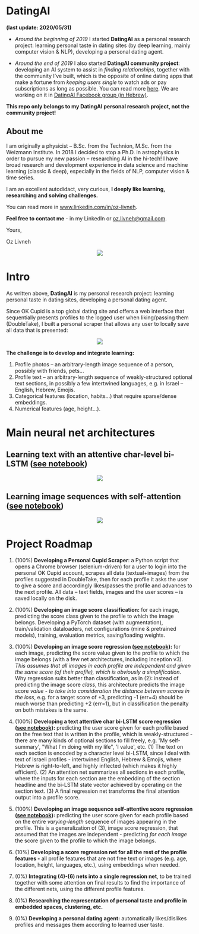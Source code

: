 # DatingAI
**(last update: 2020/05/31)**

* *Around the beginning of 2019* I started **DatingAI** as a personal research project: learning personal taste in dating sites (by deep learning, mainly computer vision & NLP), developing a personal dating agent.

* *Around the end of 2019* I also started **DatingAI community project**: developing an AI system to assist in *finding relationships*, together with the community I’ve built, which is the opposite of online dating apps that make a fortune from *keeping users single* to watch ads or pay subscriptions as long as possible. You can read more [here](https://ozzisphere.wordpress.com/2019/09/29/datingai-the-community-matchmaking-phase/). We are working on it in [DatingAI Facebook group (in Hebrew)](https://www.facebook.com/groups/DatingAI/).

**This repo only belongs to my DatingAI personal research project, not the community project!**

## About me
I am originally a physicist – B.Sc. from the Technion, M.Sc. from the Weizmann Institute. In 2018 I decided to stop a Ph.D. in astrophysics in order to pursue my new passion – researching AI in the hi-tech! I have broad research and development experience in data science and machine learning (classic & deep), especially in the fields of NLP, computer vision & time series.

I am an excellent autodidact, very curious, **I deeply like learning, researching and solving challenges.**

You can read more in www.linkedin.com/in/oz-livneh.

**Feel free to contact me** - in my LinkedIn or oz.livneh@gmail.com.

Yours,

Oz Livneh

<p align="center">
  <img src="Images/DatingAI_logo.jpg">
</p>

# Intro
As written above, **DatingAI** is my personal research project: learning personal taste in dating sites, developing a personal dating agent.

Since OK Cupid is a top global dating site and offers a web interface that sequentially presents profiles to the logged user when liking/passing them (DoubleTake), I built a personal scraper that allows any user to locally save all data that is presented:
<p align="center">
  <img src="Images/Data_example.png">
</p>

**The challenge is to develop and integrate learning:**
1. Profile photos – an arbitrary-length image sequence of a person, possibly with friends, pets...
2. Profile text – an arbitrary-length sequence of weakly-structured optional text sections, in possibly a few intertwined languages, e.g. in Israel – English, Hebrew, Emojis.
3. Categorical features (location, habits…) that require sparse/dense embeddings.
4. Numerical features (age, height…).

# Main neural net architectures

## Learning text with an attentive char-level bi-LSTM ([see notebook](https://github.com/Ozziko/DatingAI/blob/master/Text_attentive_char_biLSTM_score_regression.ipynb))
<p align="center">
  <img src="Images/Text_learning_scheme.png">
</p>

## Learning image sequences with self-attention ([see notebook](https://github.com/Ozziko/DatingAI/blob/master/Image_sequence_self_attentive_score_regression.ipynb))
<p align="center">
  <img src="Images/Image_sequence_learning_scheme.png">
</p>

# Project Roadmap
1. (100%) **Developing a Personal Cupid Scraper**: a Python script that opens a Chrome browser (selenium-driven) for a user to login into the personal OK Cupid account, scrapes all data (textual+images) from the profiles suggested in DoubleTake, then for each profile it asks the user to give a score and accordingly likes/passes the profile and advances to the next profile. All data – text fields, images and the user scores – is saved locally on the disk.

2. (100%) **Developing an image score classification:** for each image, predicting the score class given to the profile to which the image belongs. Developing a PyTorch dataset (with augmentation), train/validation dataloaders, net configurations (mine & pretrained models), training, evaluation metrics, saving/loading weights.

3. (100%) **Developing an image score regression ([see notebook](https://github.com/Ozziko/DatingAI/blob/master/Image_score_regression.ipynb)):** for each image, predicting the score value given to the profile to which the image belongs (with a few net architectures, including Inception v3). *This assumes that all images in each profile are independent and given the same score (of their profile), which is obviously a simplification*. Why regression suits better than classification, as in (2): instead of predicting the image score *class*, this architecture predicts the image score *value* - *to take into consideration the distance between scores in the loss*, e.g. for a target score of +3, predicting -1 (err=4) should be much worse than predicting +2 (err=1), but in classification the penalty on both mistakes is the same.

4. (100%) **Developing a text attentive char bi-LSTM score regression ([see notebook](https://github.com/Ozziko/DatingAI/blob/master/Text_attentive_char_biLSTM_score_regression.ipynb)):** predicting the user score given for each profile based on the free text that is written in the profile, which is weakly-structured - there are many kinds of optional sections to fill freely, e.g. 'My self-summary', "What I'm doing with my life", 'I value', etc. (1) The text on each section is encoded by a character level bi-LSTM, since I deal with text of Israeli profiles - intertwined English, Hebrew & Emojis, where Hebrew is right-to-left, and highly inflected (which makes it highly efficient). (2) An attention net summarizes all sections in each profile, where the inputs for each section are the embedding of the section headline and the bi-LSTM state vector achieved by operating on the section text. (3) A final regression net transforms the final attention output into a profile score.

5. (100%) **Developing an image sequence self-attentive score regression ([see notebook](https://github.com/Ozziko/DatingAI/blob/master/Image_sequence_self_attentive_score_regression.ipynb)):** predicting the user score given for each profile based on the entire *varying-length* sequence of images appearing in the profile. This is a generalization of (3), image score regression, that assumed that the images are independent - predicting *for each image* the score given to the profile to which the image belongs.

6. (10%) **Developing a score regression net for all the rest of the profile features -** all profile features that are not free text or images (e.g. age, location, height, languages, etc.), using embeddings when needed.   

7. (0%) **Integrating (4)-(6) nets into a single regression net**, to be trained together with some attention on final results to find the importance of the different nets, using the different profile features. 

8. (0%) **Researching the representation of personal taste and profile in embedded spaces, clustering, etc.**

8. (0%) **Developing a personal dating agent:** automatically likes/dislikes profiles and messages them according to learned user taste.
